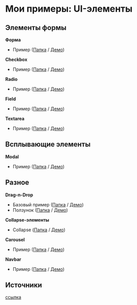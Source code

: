# Мои примеры: UI-элементы

## Элементы формы
**Форма**
- Пример ([Папка](form) / [Демо](https://hisbvdis.github.io/ui-elements/form/index.html))

**Сheckbox**
- Пример ([Папка](checkbox) / [Демо](https://hisbvdis.github.io/ui-elements/checkbox/index.html))

**Radio**
- Пример ([Папка](radio) / [Демо](https://hisbvdis.github.io/ui-elements/radio/index.html))

**Field**
- Пример ([Папка](field) / [Демо](https://hisbvdis.github.io/ui-elements/field/index.html))

**Textarea**
- Пример ([Папка](textarea) / [Демо](https://hisbvdis.github.io/ui-elements/textarea/index.html))


## Всплывающие элементы
**Modal**
- Пример ([Папка](modal) / [Демо](https://hisbvdis.github.io/ui-elements/modal/index.html))


## Разное
**Drag-n-Drop**
- Базовый пример ([Папка](drag-n-drop/1base) / [Демо](https://hisbvdis.github.io/ui-elements/drag-n-drop/1base/index.html))
- Ползунок ([Папка](drag-n-drop/2range-custom) / [Демо](https://hisbvdis.github.io/ui-elements/drag-n-drop/2range-custom/index.html))

**Collapse-элементы**
- Collapse ([Папка](collapse/1collapse) / [Демо](https://hisbvdis.github.io/ui-elements/collapse/1collapse/index.html))

**Carousel**
- Пример ([Папка](carousel/) / [Демо](https://hisbvdis.github.io/ui-elements/carousel/index.html))

**Navbar**
- Пример ([Папка](nav/1static-under-logo) / [Демо](https://hisbvdis.github.io/ui-elements/nav/1static-under-logo/index.html))


## Источники
[ссылка](sources.md)